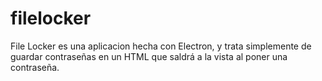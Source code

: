 # filelocker
File Locker es una aplicacion hecha con Electron, y trata simplemente de guardar contraseñas en un HTML que saldrá a la vista al poner una contraseña.

